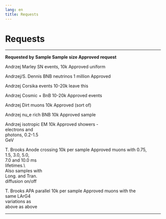 ```yaml
---
lang: en
title: Requests
---
```




Requests
====================================

  ----------------- ----------------- ----------------- -----------------
  **Requested by**  **Sample          **Sample size**   **Approved**
                    request**                           

  Andrzej           Marley SN events, 10k               Approved
                    uniform                             

  Andrzej/S. Dennis BNB neutrinos     1 million         Approved

  Andrzej           Corsika events    10-20k            leave this

  Andrzej           Cosmic + BnB      10-20k            Approved
                    events                              

  Andrzej           Dirt muons        10k               Approved (sort
                                                        of)

  Andrzej           nu\_e rich BNB    10k               Approved
                    sample                              

  Andrzej           isotropic EM      10k               Approved
                    showers -                           
                    electrons and                       
                    photons, 0.2-1.5                    
                    GeV                                 

  T. Brooks         Anode crossing    10k per sample    Approved
                    muons with 0.75,                    
                    1.5, 3.0, 5.0,                      
                    7.0 and 10.0 ms                     
                    lifetimes.\                         
                    Also samples with                   
                    Long. and Tran.                     
                    diffusion on/off                    

  T. Brooks         APA parallel      10k per sample    Approved
                    muons with the                      
                    same LArG4                          
                    variations as                       
                    above as above                      
  ----------------- ----------------- ----------------- -----------------
